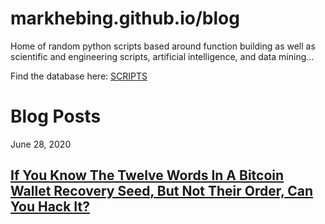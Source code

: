 # markhebing.github.io/blog

Home of random python scripts based around function building as well as scientific and engineering scripts, artificial intelligence, and data mining...

Find the database here: [SCRIPTS](https://github.com/markhebing/python-scripts)

# Blog Posts

June 28, 2020

## [If You Know The Twelve Words In A Bitcoin Wallet Recovery Seed, But Not Their Order, Can You Hack It?](https://markhebing.github.io/blog/if-you-know-the-twelve-words-in-a-bitcoin-wallet-recovery-seed-but-not-their-order-can-you-hack-it/)
